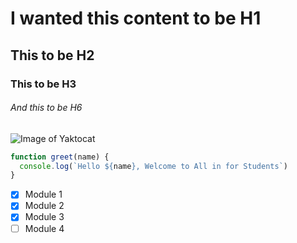 # I wanted this content to be H1
## This to be H2
### This to be H3
###### And this to be H6



![Image of Yaktocat](https://octodex.github.com/images/yaktocat.png)



```javascript
function greet(name) {
  console.log(`Hello ${name}, Welcome to All in for Students`)
}
```


- [x] Module 1
- [x] Module 2
- [x] Module 3
- [ ] Module 4
